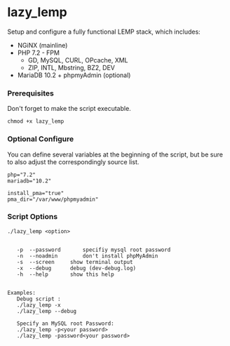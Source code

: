 # lazy_lemp

Setup and configure a fully functional LEMP stack, which includes:

* NGiNX (mainline)
* PHP 7.2 - FPM
  - GD, MySQL, CURL, OPcache, XML
  - ZIP, INTL, Mbstring, BZ2, DEV
* MariaDB 10.2 + phpmyAdmin (optional)

### Prerequisites

Don't forget to make the script executable.
```
chmod +x lazy_lemp
```

### Optional Configure

You can define several variables at the beginning of the script, but be sure
to also adjust the correspondingly source list.

```
php="7.2"
mariadb="10.2"

install_pma="true"
pma_dir="/var/www/phpmyadmin"
```

### Script Options

```
./lazy_lemp <option>


   -p  --password		specifiy mysql root password
   -n  --noadmin		don't install phpMyAdmin
   -s  --screen		show terminal output
   -x  --debug		debug (dev-debug.log)
   -h  --help		show this help


Examples:
   Debug script :
   ./lazy_lemp -x
   ./lazy_lemp --debug

   Specify an MySQL root Password:
   ./lazy_lemp -p<your password>
   ./lazy_lemp -password<your password>
```
